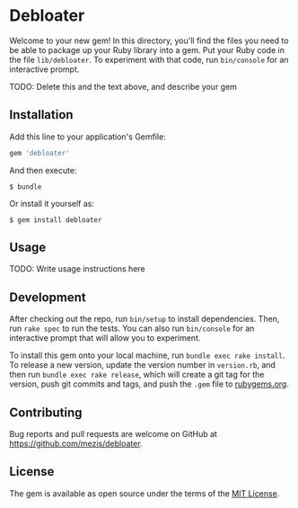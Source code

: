 # Debloater

Welcome to your new gem! In this directory, you'll find the files you need to be able to package up your Ruby library into a gem. Put your Ruby code in the file `lib/debloater`. To experiment with that code, run `bin/console` for an interactive prompt.

TODO: Delete this and the text above, and describe your gem

## Installation

Add this line to your application's Gemfile:

```ruby
gem 'debloater'
```

And then execute:

    $ bundle

Or install it yourself as:

    $ gem install debloater

## Usage

TODO: Write usage instructions here

## Development

After checking out the repo, run `bin/setup` to install dependencies. Then, run `rake spec` to run the tests. You can also run `bin/console` for an interactive prompt that will allow you to experiment.

To install this gem onto your local machine, run `bundle exec rake install`. To release a new version, update the version number in `version.rb`, and then run `bundle exec rake release`, which will create a git tag for the version, push git commits and tags, and push the `.gem` file to [rubygems.org](https://rubygems.org).

## Contributing

Bug reports and pull requests are welcome on GitHub at https://github.com/mezis/debloater.


## License

The gem is available as open source under the terms of the [MIT License](http://opensource.org/licenses/MIT).

